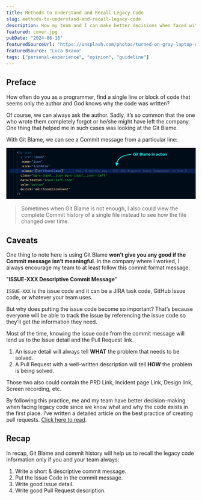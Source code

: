 ```yaml
---
title: Methods to Understand and Recall Legacy Code
slug: methods-to-understand-and-recall-legacy-code
description: How my team and I can make better decisions when faced with legacy code
featured: cover.jpg
pubDate: "2024-06-16"
featuredSourceUrl: "https://unsplash.com/photos/turned-on-gray-laptop-computer-XJXWbfSo2f0"
featuredSource: "Luca Bravo"
tags: ["personal-experience", "opinion", "guideline"]
---
```


## Preface

How often do you as a programmer, find a single line or block of code that seems only the author and God knows why the code was written?

Of course, we can always ask the author. Sadly, it’s so common that the one who wrote them completely forgot or he/she might have left the company. One thing that helped me in such cases was looking at the Git Blame.

With Git Blame, we can see a Commit message from a particular line:

![Git Blame in Action](images/git-blame.jpg)

> Sometimes when Git Blame is not enough, I also could view the complete Commit history of a single file instead to see how the file changed over time.

## Caveats

One thing to note here is using Git Blame **won’t give you any good if the Commit message isn’t meaningful**. In the company where I worked, I always encourage my team to at least follow this commit format message:

"**ISSUE-XXX Descriptive Commit Message**"

`ISSUE-XXX` is the issue code and it can be a JIRA task code, GitHub Issue code, or whatever your team uses.

But why does putting the issue code become so important? That’s because everyone will be able to track the issue by referencing the issue code so they’ll get the information they need.

Most of the time, knowing the issue code from the commit message will lend us to the Issue detail and the Pull Request link.

1. An issue detail will always tell **WHAT** the problem that needs to be solved.
2. A Pull Request with a well-written description will tell **HOW** the problem is being solved.

Those two also could contain the PRD Link, Incident page Link, Design link, Screen recording, etc.

By following this practice, me and my team have better decision-making when facing legacy code since we know what and why the code exists in the first place. I’ve written a detailed article on the best practice of creating pull requests. [Click here to read](https://medium.com/mamitech/pull-request-principles-in-mamikos-ab6a7390aeac).

## Recap

In recap, Git Blame and commit history will help us to recall the legacy code information only if you and your team always:

1. Write a short & descriptive commit message.
2. Put the Issue Code in the commit message.
3. Write good issue detail.
4. Write good Pull Request description.
